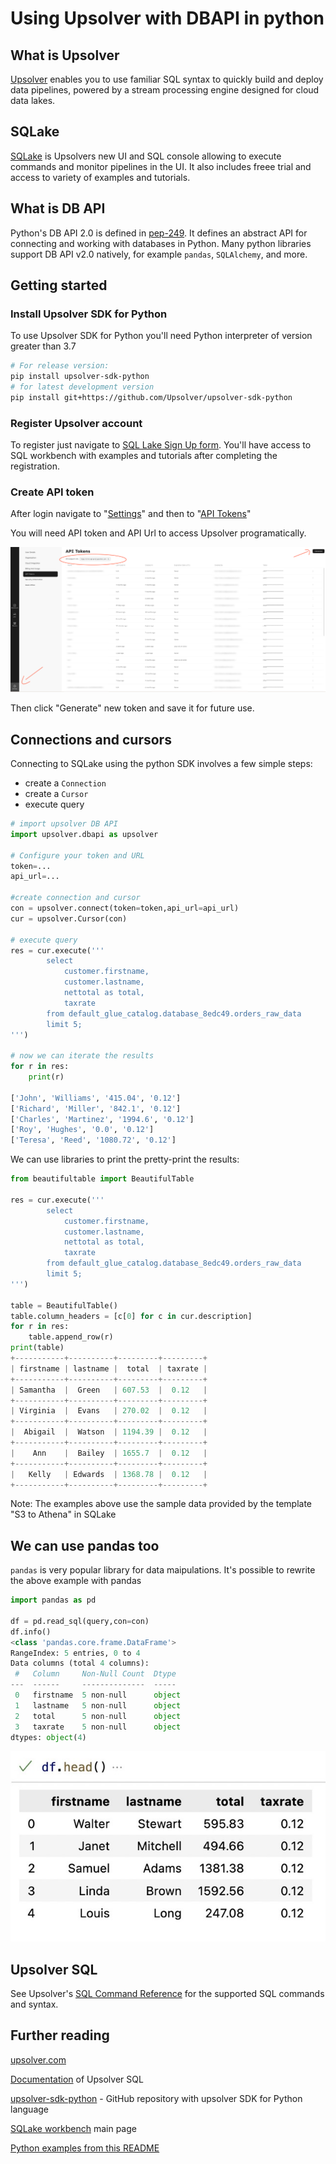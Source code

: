 # Using Upsolver with DBAPI in python

## What is Upsolver

[Upsolver](https://upsolver.com) enables you to use familiar SQL syntax to quickly build and deploy data pipelines, powered by a stream processing engine designed for cloud data lakes.

## SQLake

[SQLake](https://docs.upsolver.com/sqlake) is Upsolvers new UI and SQL console allowing to execute commands and monitor pipelines in the UI. It also includes freee trial and access to variety of examples and tutorials.


## What is DB API

Python's DB API 2.0 is defined in [pep-249](https://peps.python.org/pep-0249/). It defines an abstract API for connecting and working with databases in Python. Many python libraries support DB API v2.0 natively, for example `pandas`, `SQLAlchemy`, and more.

## Getting started

### Install Upsolver SDK for Python

To use Upsolver SDK for Python you'll need Python interpreter of version greater than 3.7 

```bash
# For release version:
pip install upsolver-sdk-python
# for latest development version
pip install git+https://github.com/Upsolver/upsolver-sdk-python
```

### Register Upsolver account

To register just navigate to [SQL Lake Sign Up form](https://sqlake.upsolver.com/signup). You'll have access to SQL workbench with examples and tutorials after completing the registration.

### Create API token

After login navigate to "[Settings](https://sqlake.upsolver.com/Settings)" and then to "[API Tokens](https://sqlake.upsolver.com/Settings/api-tokens)"

You will need API token and API Url to access Upsolver programatically.

![API Tokens screen](https://github.com/Upsolver/upsolver-sdk-python/raw/build_package/doc/img/APITokens-m.png)

Then click "Generate" new token and save it for future use.

## Connections and cursors

Connecting to SQLake using the python SDK involves a few simple steps:

- create a `Connection`
- create a `Cursor`
- execute query

```python
# import upsolver DB API
import upsolver.dbapi as upsolver

# Configure your token and URL
token=...
api_url=...

#create connection and cursor
con = upsolver.connect(token=token,api_url=api_url)
cur = upsolver.Cursor(con)

# execute query
res = cur.execute('''
        select
            customer.firstname,
            customer.lastname,
            nettotal as total,
            taxrate
        from default_glue_catalog.database_8edc49.orders_raw_data
        limit 5;
''')

# now we can iterate the results
for r in res:
    print(r)

['John', 'Williams', '415.04', '0.12']
['Richard', 'Miller', '842.1', '0.12']
['Charles', 'Martinez', '1994.6', '0.12']
['Roy', 'Hughes', '0.0', '0.12']
['Teresa', 'Reed', '1080.72', '0.12']
```

We can use libraries to print the pretty-print the results:

```python
from beautifultable import BeautifulTable

res = cur.execute('''
        select
            customer.firstname,
            customer.lastname,
            nettotal as total,
            taxrate
        from default_glue_catalog.database_8edc49.orders_raw_data
        limit 5;
''')

table = BeautifulTable()
table.column_headers = [c[0] for c in cur.description]
for r in res:
    table.append_row(r)
print(table)
+-----------+----------+---------+---------+
| firstname | lastname |  total  | taxrate |
+-----------+----------+---------+---------+
| Samantha  |  Green   | 607.53  |  0.12   |
+-----------+----------+---------+---------+
| Virginia  |  Evans   | 270.02  |  0.12   |
+-----------+----------+---------+---------+
|  Abigail  |  Watson  | 1194.39 |  0.12   |
+-----------+----------+---------+---------+
|    Ann    |  Bailey  | 1655.7  |  0.12   |
+-----------+----------+---------+---------+
|   Kelly   | Edwards  | 1368.78 |  0.12   |
+-----------+----------+---------+---------+
```

Note: The examples above use the sample data provided by the template "S3 to Athena" in SQLake

## We can use pandas too

`pandas` is very popular library for data maipulations.
It's possible to rewrite the above example with pandas

```python
import pandas as pd

df = pd.read_sql(query,con=con)
df.info()
<class 'pandas.core.frame.DataFrame'>
RangeIndex: 5 entries, 0 to 4
Data columns (total 4 columns):
 #   Column     Non-Null Count  Dtype 
---  ------     --------------  ----- 
 0   firstname  5 non-null      object
 1   lastname   5 non-null      object
 2   total      5 non-null      object
 3   taxrate    5 non-null      object
dtypes: object(4)
```

![`df.head()`](https://github.com/Upsolver/upsolver-sdk-python/raw/build_package/doc/img/df.head-m.jpeg)

## Upsolver SQL

See Upsolver's [SQL Command Reference](https://docs.upsolver.com/sqlake/sql-command-reference) for the supported SQL commands and syntax.

## Further reading

[upsolver.com](https://upsolver.com)

[Documentation](https://docs.upsolver.com/sqlake/sql-command-reference) of Upsolver SQL

[upsolver-sdk-python](https://github.com/Upsolver/upsolver-sdk-python) - GitHub repository with upsolver SDK for Python language

[SQLake workbench](https://sqlake.upsolver.com/) main page

[Python examples from this README](doc/dbapi-ex.py)
